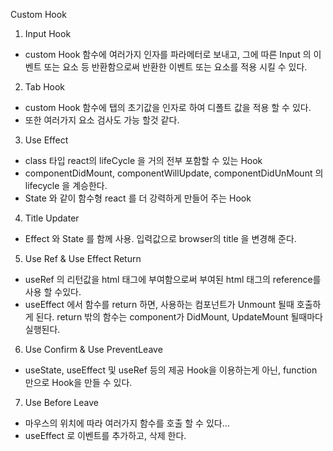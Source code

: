 Custom Hook

1. Input Hook

- custom Hook 함수에 여러가지 인자를 파라메터로 보내고, 그에 따른 Input 의 이벤트 또는 요소 등 반환함으로써 반환한 이벤트 또는 요소를 적용 시킬 수 있다.

2. Tab Hook

- custom Hook 함수에 탭의 초기값을 인자로 하여 디폴트 값을 적용 할 수 있다.
- 또한 여러가지 요소 검사도 가능 할것 같다.

3. Use Effect

- class 타입 react의 lifeCycle 을 거의 전부 포함할 수 있는 Hook
- componentDidMount, componentWillUpdate, componentDidUnMount 의 lifecycle 을 계승한다.
- State 와 같이 함수형 react 를 더 강력하게 만들어 주는 Hook

4. Title Updater

- Effect 와 State 를 함께 사용. 입력값으로 browser의 title 을 변경해 준다.

5. Use Ref & Use Effect Return
- useRef 의 리턴값을 html 태그에 부여함으로써 부여된 html 태그의 reference를 사용 할 수있다.
- useEffect 에서 함수를 return 하면, 사용하는 컴포넌트가 Unmount 될때 호출하게 된다. return 밖의 함수는 component가 DidMount, UpdateMount 될때마다 실행된다.

6. Use Confirm & Use PreventLeave
- useState, useEffect 및 useRef 등의 제공 Hook을 이용하는게 아닌, function 만으로 Hook을 만들 수 있다.

7. Use Before Leave
- 마우스의 위치에 따라 여러가지 함수를 호출 할 수 있다...
- useEffect 로 이벤트를 추가하고, 삭제 한다.